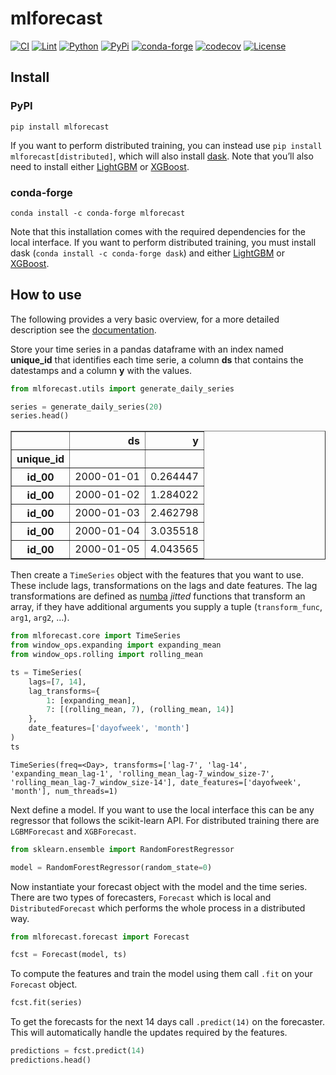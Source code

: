 mlforecast
================

<!-- WARNING: THIS FILE WAS AUTOGENERATED! DO NOT EDIT! -->

[![CI](https://github.com/Nixtla/mlforecast/actions/workflows/ci.yaml/badge.svg)](https://github.com/Nixtla/mlforecast/actions/workflows/ci.yaml)
[![Lint](https://github.com/Nixtla/mlforecast/actions/workflows/lint.yaml/badge.svg)](https://github.com/Nixtla/mlforecast/actions/workflows/lint.yaml)
[![Python](https://img.shields.io/pypi/pyversions/mlforecast.png)](https://pypi.org/project/mlforecast/)
[![PyPi](https://img.shields.io/pypi/v/mlforecast?color=blue.png)](https://pypi.org/project/mlforecast/)
[![conda-forge](https://img.shields.io/conda/vn/conda-forge/mlforecast?color=blue.png)](https://anaconda.org/conda-forge/mlforecast)
[![codecov](https://codecov.io/gh/Nixtla/mlforecast/branch/main/graph/badge.svg?token=XxVZK0oG7x)](https://codecov.io/gh/Nixtla/mlforecast)
[![License](https://img.shields.io/github/license/Nixtla/mlforecast.png)](https://github.com/Nixtla/mlforecast/blob/main/LICENSE)

## Install

### PyPI

`pip install mlforecast`

If you want to perform distributed training, you can instead use
`pip install mlforecast[distributed]`, which will also install
[dask](https://dask.org/). Note that you’ll also need to install either
[LightGBM](https://github.com/microsoft/LightGBM/tree/master/python-package)
or
[XGBoost](https://xgboost.readthedocs.io/en/latest/install.html#python).

### conda-forge

`conda install -c conda-forge mlforecast`

Note that this installation comes with the required dependencies for the
local interface. If you want to perform distributed training, you must
install dask (`conda install -c conda-forge dask`) and either
[LightGBM](https://github.com/microsoft/LightGBM/tree/master/python-package)
or
[XGBoost](https://xgboost.readthedocs.io/en/latest/install.html#python).

## How to use

The following provides a very basic overview, for a more detailed
description see the
[documentation](https://nixtla.github.io/mlforecast/).

Store your time series in a pandas dataframe with an index named
**unique_id** that identifies each time serie, a column **ds** that
contains the datestamps and a column **y** with the values.

``` python
from mlforecast.utils import generate_daily_series

series = generate_daily_series(20)
series.head()
```

<div>
<style scoped>
    .dataframe tbody tr th:only-of-type {
        vertical-align: middle;
    }

    .dataframe tbody tr th {
        vertical-align: top;
    }

    .dataframe thead th {
        text-align: right;
    }
</style>
<table border="1" class="dataframe">
  <thead>
    <tr style="text-align: right;">
      <th></th>
      <th>ds</th>
      <th>y</th>
    </tr>
    <tr>
      <th>unique_id</th>
      <th></th>
      <th></th>
    </tr>
  </thead>
  <tbody>
    <tr>
      <th>id_00</th>
      <td>2000-01-01</td>
      <td>0.264447</td>
    </tr>
    <tr>
      <th>id_00</th>
      <td>2000-01-02</td>
      <td>1.284022</td>
    </tr>
    <tr>
      <th>id_00</th>
      <td>2000-01-03</td>
      <td>2.462798</td>
    </tr>
    <tr>
      <th>id_00</th>
      <td>2000-01-04</td>
      <td>3.035518</td>
    </tr>
    <tr>
      <th>id_00</th>
      <td>2000-01-05</td>
      <td>4.043565</td>
    </tr>
  </tbody>
</table>
</div>

Then create a `TimeSeries` object with the features that you want to
use. These include lags, transformations on the lags and date features.
The lag transformations are defined as [numba](http://numba.pydata.org/)
*jitted* functions that transform an array, if they have additional
arguments you supply a tuple (`transform_func`, `arg1`, `arg2`, …).

``` python
from mlforecast.core import TimeSeries
from window_ops.expanding import expanding_mean
from window_ops.rolling import rolling_mean

ts = TimeSeries(
    lags=[7, 14],
    lag_transforms={
        1: [expanding_mean],
        7: [(rolling_mean, 7), (rolling_mean, 14)]
    },
    date_features=['dayofweek', 'month']
)
ts
```

    TimeSeries(freq=<Day>, transforms=['lag-7', 'lag-14', 'expanding_mean_lag-1', 'rolling_mean_lag-7_window_size-7', 'rolling_mean_lag-7_window_size-14'], date_features=['dayofweek', 'month'], num_threads=1)

Next define a model. If you want to use the local interface this can be
any regressor that follows the scikit-learn API. For distributed
training there are `LGBMForecast` and `XGBForecast`.

``` python
from sklearn.ensemble import RandomForestRegressor

model = RandomForestRegressor(random_state=0)
```

Now instantiate your forecast object with the model and the time series.
There are two types of forecasters, `Forecast` which is local and
`DistributedForecast` which performs the whole process in a distributed
way.

``` python
from mlforecast.forecast import Forecast

fcst = Forecast(model, ts)
```

To compute the features and train the model using them call `.fit` on
your `Forecast` object.

``` python
fcst.fit(series)
```

To get the forecasts for the next 14 days call `.predict(14)` on the
forecaster. This will automatically handle the updates required by the
features.

``` python
predictions = fcst.predict(14)
predictions.head()
```
